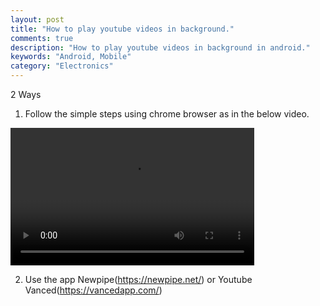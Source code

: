 ```yaml
---
layout: post
title: "How to play youtube videos in background."
comments: true
description: "How to play youtube videos in background in android."
keywords: "Android, Mobile"
category: "Electronics"
---
```


2 Ways

1) Follow the simple steps using chrome browser as in the below video.

<video controls height="220" width="390">
  <source src="https://a6unraj.github.io/assets/videos/video1.mp4" type="video/mp4">
</video>


2) Use the app Newpipe(https://newpipe.net/) or Youtube Vanced(https://vancedapp.com/)
